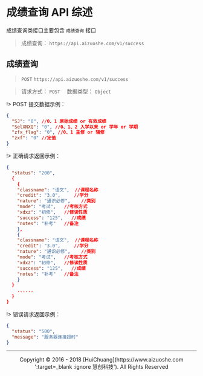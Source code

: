 # 成绩查询 API 综述

成绩查询类接口主要包含 `成绩查询` 接口

> 成绩查询： `https://api.aizuoshe.com/v1/success`

## 成绩查询

> `POST` `https://api.aizuoshe.com/v1/success`

> 请求方式： `POST` 　数据类型： `Object`

!> POST 提交数据示例：

```json
{
  "SJ": "0", //0、1 原始成绩 or 有效成绩
  "SelXNXQ": "0", //0、1、2 入学以来 or 学年 or 学期
  "zfx_flag": "0", //0、1 主修 or 辅修
  "zxf": "0" //定值
}
```

!> 正确请求返回示例：

```json
{
  "status": "200",
  {
    {
    "classname": "语文",  //课程名称
    "credit": "3.0",     //学分
    "nature": "通识必修",    //类别
    "mode": "考试",   //考核方式
    "xdxz": "初修",   //修读性质
    "success": "125",   //成绩
    "notes": "补考"   //备注
    },
    {
    "classname": "语文",  //课程名称
    "credit": "3.0",     //学分
    "nature": "通识必修",    //类别
    "mode": "考试",   //考核方式
    "xdxz": "初修",   //修读性质
    "success": "125",   //成绩
    "notes": "补考"   //备注
    }
  }
    ......
  }
}
```

!> 错误请求返回示例：

```json
{
  "status": "500",
  "message": "服务器连接超时"
}
```

---

<center>Copyright © 2016 - 2018 [HuiChuang](https://www.aizuoshe.com ':target=_blank :ignore 慧创科技'). All Rights Reserved</center>
